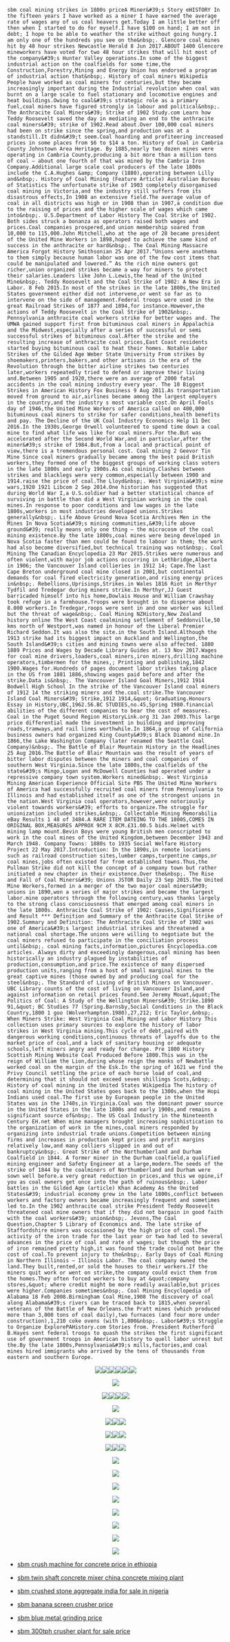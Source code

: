 
```
sbm coal mining strikes in 1800s priceA Miner&#39;s Story eHISTORY In the fifteen years I have worked as a miner I have earned the average rate of wages any of us coal heavers get.Today I am little better off then when I started to do for myself.I have $100 on hand; I am not in debt; I hope to be able to weather the strike without going hungry.I am only one of the hundreds you see on the&nbsp;. Glencore coal mines hit by 48 hour strikes Newcastle Herald 8 Jun 2017.ABOUT 1400 Glencore mineworkers have voted for two 48 hour strikes that will hit most of the company&#39;s Hunter Valley operations.In some of the biggest industrial action on the coalfields for some time,the Construction,Forestry,Mining and Energy Union has endorsed a program of industrial action that&nbsp;. History of coal miners Wikipedia People have worked as coal miners for centuries,but they became increasingly important during the Industrial revolution when coal was burnt on a large scale to fuel stationary and locomotive engines and heat buildings.Owing to coal&#39;s strategic role as a primary fuel,coal miners have figured strongly in labour and political&nbsp;. The Anthracite Coal Miners&#39; Strike of 1902 Study.com Learn how Teddy Roosevelt saved the day in mediating an end to the anthracite coal miners&#39; strike of 1902.Read about.Over 100,000 coal miners had been on strike since the spring,and production was at a standstill.It didn&#39;t seem.Coal hoarding and profiteering increased prices in some places from $6 to $14 a ton. History of Coal in Cambria County Johnstown Area Heritage. By 1885,nearly two dozen mines were operating in Cambria County,producing a bit more than a million tons of coal — about one fourth of that was mined by the Cambria Iron Company.Additional large scale coal producers of the late 1800s include the C.A.Hughes &amp; Company (1880),operating between Lilly and&nbsp;. History of Coal Mining (Feature Article) Australian Bureau of Statistics The unfortunate strike of 1903 completely disorganised coal mining in Victoria,and the industry still suffers from its disastrous effects,In 1908 an extensive field.The average value of coal in all districts was high or in 1908 than in 1907,a condition due to the raising of prices and the higher scale of wages which came into&nbsp;. U.S.Department of Labor History The Coal Strike of 1902. Both sides struck a bonanza as operators raised both wages and prices.Coal companies prospered,and union membership soared from 10,000 to 115,000.John Mitchell,who at the age of 28 became president of the United Mine Workers in 1898,hoped to achieve the same kind of success in the anthracite or hard&nbsp;. The Coal Mining Massacre America Forgot History Smithsonian 25 Apr 2017.“Unions were anathema to them simply because human labor was one of the few cost items that could be manipulated and lowered.” As the rich mine owners got richer,union organized strikes became a way for miners to protect their salaries.Leaders like John L.Lewis,the head of the United Mine&nbsp;. Teddy Roosevelt and the Coal Strike of 1902: A New Era in Labor. 8 Feb 2015.In most of the strikes in the late 1800s,the United States government either did not intervene,or went so far as to intervene on the side of management.Federal troops were used in the great Railroad Strikes of 1877 and 1894,for instance.However,the actions of Teddy Roosevelt in the Coal Strike of 1902&nbsp;. Pennsylvania anthracite coal workers strike for better wages and. The UMWA gained support first from bituminous coal miners in Appalachia and the Midwest,especially after a series of successful or semi successful strikes of bituminous coal.After the strike and the resulting increase of anthracite coal prices,East Coast residents started buying bituminous coal to heat their homes. Notable Labor Strikes of the Gilded Age Weber State University From strikes by shoemakers,printers,bakers,and other artisans in the era of the Revolution through the bitter airline strikes two centuries later,workers repeatedly tried to defend or improve their living and.Between 1905 and 1920,there were an average of 2000 fatal accidents in the coal mining industry every year. The 10 Biggest Strikes in American History Fox Business 9 Aug 2011.As transportation moved from ground to air,airlines became among the largest employers in the country,and the industry s most variable cost.On April Fools day of 1946,the United Mine Workers of America called on 400,000 bituminous coal miners to strike for safer conditions,health benefits and pay. The Decline of the UK Coal Industry Economics Help 11 Dec 2016.In the 1930s,George Orwell volunteered to spend time down a coal mine to find what life was like for coal miners.For the.But was accelerated after the Second World War,and in particular,after the miner&#39;s strike of 1984.But,from a local and practical point of view,there is a tremendous personal cost. Coal mining 2 Geevor Tin Mine Since coal miners gradually became among the best paid British workers,they formed one of the biggest groups of working class voters in the late 1800s and early 1900s.As coal mining.Clashes between strikes and blacklegs were very common,especially between 1900 and 1914.raise the price of coal.The Lloyd&nbsp;. West Virginia&#39;s mine wars,1920 1921 Libcom 2 Sep 2014.One historian has suggested that during World War I,a U.S.soldier had a better statistical chance of surviving in battle than did a West Virginian working in the coal mines.In response to poor conditions and low wages in the late 1800s,workers in most industries developed unions.Strikes generally&nbsp;. Life Above Ground Nova Scotia Archives Men in the Mines In Nova Scotia&#39;s mining communities,&#39;life above ground&#39; really means only one thing — the microcosm of the coal mining existence.By the late 1800s,coal mines were being developed in Nova Scotia faster than men could be found to labour in them; the work had also become diversified,but technical training was not&nbsp;. Coal Mining The Canadian Encyclopedia 23 Mar 2015.Strikes were numerous and often violent,with major job actions occurring in Lethbridge,Alberta in 1906; the Vancouver Island collieries in 1912 14; Cape.The last Cape Breton underground coal mine closed in 2001,but continental demands for coal fired electricity generation,and rising energy prices in&nbsp;. Rebellions,Uprisings,Strikes.in Wales 1816 Riot in Merthyr Tydfil and Tredegar during miners strike.In Merthyr,JJ Guest barricaded himself into his home,Dowlais House and William Crawshay took refuge in a farmhouse.Troops were brought in to disperse about 8.000 workers.In Tredegar,roops were sent in and one worker was killed but the threat of wage&nbsp;. Coal Mining NZHistory,New Zealand history online The West Coast coalmining settlement of Seddonville,50 kms north of Westport,was named in honour of the Liberal Premier Richard Seddon.It was also the site.in the South Island.Although the 1913 strike had its biggest impact on Auckland and Wellington,the South Island&#39;s cities and mining towns were also affected. 1880 1889 Prices and Wages by Decade Library Guides at. 13 Nov 2017.Wages for coal mine drivers,loaders,coal miners,iron miners,drilling machine operators,timbermen for the mines,; Printing and publishing,1842 1900.Wages for.Hundreds of pages document labor strikes taking place in the US from 1881 1886,showing wages paid before and after the strike.Data is&nbsp;. The Vancouver Island Goal Miners,1912 1914 Bodwell High School In the strike of the Vancouver Island coal miners of 1912 14 the striking miners and the.coal strike.The Vancouver Island Coal Miners&#39; Strike,1912 1914,&quot; Graduating.Honours Essay in History,UBC,1962.56.BC STUDIES,no.45,Spring 1980.financial abilities of the different companies to bear the cost of measures. Coal in the Puget Sound Region HistoryLink.org 31 Jan 2003.This large price differential made the investment in building and improving roads,tramways,and rail lines worthwhile.In 1864,a group of California business owners had organized King County&#39;s Black Diamond mine.In 1866,the Lake Washington Company (later renamed the Seattle Coal Company)&nbsp;. The Battle of Blair Mountain History in the Headlines 25 Aug 2016.The Battle of Blair Mountain was the result of years of bitter labor disputes between the miners and coal companies of southern West Virginia.Since the late 1800s,the coalfields of the state&#39;s Mingo,Logan and McDowell Counties had operated under a repressive company town system.Workers mined&nbsp;. West Virginia Mining American Experience Official Site PBS The United Mine Workers of America had successfully recruited coal miners from Pennsylvania to Illinois and had established itself as one of the strongest unions in the nation.West Virginia coal operators,however,were notoriously violent towards workers&#39; efforts to organize.The struggle for unionization included strikes,&nbsp;. Collectable Mining Memorabilia eBay Results 1 48 of 3484.A RARE ITEM DATEING TO THE 1800S,COMES IN ORIGINAL BOX,MEASURES APPROX 9CM X 8CM.£31.00.5 bids.Helmet with mining lamp mount.Bevin Boys were young British men conscripted to work in the coal mines of the United Kingdom,between December 1943 and March 1948. Company Towns: 1880s to 1935 Social Welfare History Project 22 May 2017.Introduction: In the 1890s,in remote locations such as railroad construction sites,lumber camps,turpentine camps,or coal mines,jobs often existed far from established towns.Thus,the Pullman Strike did not kill the concept of a company town but rather initiated a new chapter in their existence.Over the&nbsp;. The Rise and Fall of Coal Miners&#39; Unions JSTOR Daily 23 Sep 2015.The United Mine Workers,formed in a merger of the two major coal miners&#39; unions in 1890,won a series of major strikes and became the largest labor.mine operators through the following century,was thanks largely to the strong class consciousness that emerged among coal miners in the late 1800s. Anthracite Coal Strike of 1902: Causes,Significance and Result *** Definition and Summary of the Anthracite Coal Strike of 1902.Summary and Definition: The Anthracite Coal Strike of 1902 was one of America&#39;s largest industrial strikes and threatened a national coal shortage.The unions were willing to negotiate but the coal miners refused to participate in the conciliation process until&nbsp;. coal mining facts,information,pictures Encyclopedia.com articles. Always dirty and exceedingly dangerous,coal mining has been historically an industry plagued by instabilities of production,consumption,and price.The existence of many dispersed production units,ranging from a host of small marginal mines to the great captive mines (those owned by and producing coal for the steel&nbsp;. The Standard of Living of British Miners on Vancouver. UBC Library counts of the cost of living on Vancouver Island,and against information on retail prices found.See Jeremy Mouat,&quot;The Politics of Coal: A Study of the Wellington Miners&#39; Strike.1890 91,&quot; BC Studies 77 (Spring.Barnsby,Social Conditions in the Black Country,1800 1 goo (Wolverhampton.1980),27,212; Eric Taylor,&nbsp;. When Miners Strike: West Virginia Coal Mining and Labor History This collection uses primary sources to explore the history of labor strikes in West Virginia mining.This cycle of debt,paired with dangerous working conditions,continuous threats of layoffs due to the market price of coal,and a lack of sanitary housing or adequate schools,left miners angry and ready for change. Pre 1800 History Scottish Mining Website Coal Produced Before 1800.This was in the reign of William the Lion,during whose reign the monks of Newbattle worked coal on the margin of the Esk.In the spring of 1621 we find the Privy Council settling the price of each horse load of coal,and determining that it should not exceed seven shillings Scots,&nbsp;. History of coal mining in the United States Wikipedia The history of coal mining in the United States goes back to the 1300s,when the Hopi Indians used coal.The first use by European people in the United States was in the 1740s,in Virginia.Coal was the dominant power source in the United States in the late 1800s and early 1900s,and remains a significant source of&nbsp;. The US Coal Industry in the Nineteenth Century EH.net When mine managers brought increasing sophistication to the organization of work in the mines,coal miners responded by organizing into industrial trade unions.Competition between mining firms and increases in production kept prices and profit margins relatively low,and many colliers slipped in and out of bankruptcy&nbsp;. Great Strike of the Northumberland and Durham Coalfield in 1844. A former miner in the Durham coalfield,a qualified mining engineer and Safety Engineer at a large,modern.The seeds of the strike of 1844 by the coalminers of Northumberland and Durham were sown well before.a very great reduction in prices,and this we opine,if you as coal owners get once into the path of ruinous&nbsp;. Labor battles in the Gilded Age (article) Khan Academy As the United States&#39; industrial economy grew in the late 1800s,conflict between workers and factory owners became increasingly frequent and sometimes led to.In the 1902 anthracite coal strike President Teddy Roosevelt threatened coal mine owners that if they did not bargain in good faith with the coal workers&#39; union&nbsp;. Jevons,The Coal Question,Chapter 5 Library of Economics and. The late strike of Staffordshire miners was occasioned by the high price of coal.The activity of the iron trade for the last year or two had led to several advances in the price of coal and rate of wages; but though the price of iron remained pretty high,it was found the trade could not bear the cost of coal.To prevent injury to the&nbsp;. Early Days of Coal Mining in Northern Illinois — Illinois Labor. The coal company owned the land.They built,rented,or sold the houses to their workers.If the miners quit work or went on strike,the company could evict them from the homes.They often forced workers to buy at &quot;company stores,&quot; where credit might be more readily available,but prices were higher.Companies sometimes&nbsp;. Coal Mining Encyclopedia of Alabama 18 Feb 2008.Birmingham Coal Mine,1908 The discovery of coal along Alabama&#39;s rivers can be traced back to 1815,when several veterans of the Battle of New Orleans.the Pratt mines (which produced more than 3,000 tons of coal daily),two furnaces (and four more under construction),1,210 coke ovens (with 1,800&nbsp;. Labor&#39;s Struggle to Organize ExplorePAHistory.com Stories from. President Rutherford B.Hayes sent federal troops to quash the strikes the first significant use of government troops in American history to quell labor unrest but the.By the late 1800s,Pennsylvania&#39;s mills,factories,and coal mines hired immigrants who arrived by the tens of thousands from eastern and southern Europe. 
```

<div align="center">
  
<a rel="nofollow" href="https://m.shibang-china.com?f=github&k=sbm+coal+mining+strikes+in+1800s+price"><img src="https://static.shibang-china.com/en/l.png"></a><img src="https://static.shibang-china.com/en/hw.png"><a rel="nofollow" href="https://m.shibang-china.com/product/?f=github&k=sbm+coal+mining+strikes+in+1800s+price"><img src="https://static.shibang-china.com/en/p.png"></a><a rel="nofollow" href="https://m.shibang-china.com/cases/?f=github&k=sbm+coal+mining+strikes+in+1800s+price"><img src="https://static.shibang-china.com/en/c.png"></a><a rel="nofollow" href="https://m.shibang-china.com/news/?f=github&k=sbm+coal+mining+strikes+in+1800s+price"><img src="https://static.shibang-china.com/en/n.png"></a><a rel="nofollow" href="https://m.shibang-china.com?f=github&k=sbm+coal+mining+strikes+in+1800s+price"><img src="https://static.shibang-china.com/en/m.png"></a>

<a rel="nofollow" href="https://m.shibang-china.com/product/?f=github&k=sbm+coal+mining+strikes+in+1800s+price"><img src="https://static.shibang-china.com/en/b.jpg"></a>
  
<a rel="nofollow" href="https://m.shibang-china.com/solution-aggregate.html?f=github&k=sbm+coal+mining+strikes+in+1800s+price"><img src="https://static.shibang-china.com/en/a.jpg"></a><a rel="nofollow" href="https://m.shibang-china.com/solution-mine.html?f=github&k=sbm+coal+mining+strikes+in+1800s+price"><img src="https://static.shibang-china.com/en/m.jpg"></a><a rel="nofollow" href="https://m.shibang-china.com/solution-mill.html?f=github&k=sbm+coal+mining+strikes+in+1800s+price"><img src="https://static.shibang-china.com/en/g.jpg"></a><a rel="nofollow" href="https://m.shibang-china.com/solution-epc.html?f=github&k=sbm+coal+mining+strikes+in+1800s+price"><img src="https://static.shibang-china.com/en/e.jpg"></a>

<a rel="nofollow" href="https://m.shibang-china.com/product/?f=github&k=sbm+coal+mining+strikes+in+1800s+price"><img src="https://static.shibang-china.com/en/a-p.png"></a>

<a rel="nofollow" href="https://m.shibang-china.com/product/crusher/c6x.html?f=github&k=sbm+coal+mining+strikes+in+1800s+price"><img src="https://static.shibang-china.com/en/j.jpg"></a><a rel="nofollow" href="https://m.shibang-china.com/product/crusher/ci5x.html?f=github&k=sbm+coal+mining+strikes+in+1800s+price"><img src="https://static.shibang-china.com/en/i.jpg"></a><a rel="nofollow" href="https://m.shibang-china.com/product/crusher/hst.html?f=github&k=sbm+coal+mining+strikes+in+1800s+price"><img src="https://static.shibang-china.com/en/c.jpg"></a>

<a rel="nofollow" href="https://m.shibang-china.com/product/mill/mtw.html?f=github&k=sbm+coal+mining+strikes+in+1800s+price"><img src="https://static.shibang-china.com/en/mtw.jpg"></a><a rel="nofollow" href="https://m.shibang-china.com/product/mill/scm.html?f=github&k=sbm+coal+mining+strikes+in+1800s+price"><img src="https://static.shibang-china.com/en/scm.jpg"></a><a rel="nofollow" href="https://m.shibang-china.com/product/mill/lm.html?f=github&k=sbm+coal+mining+strikes+in+1800s+price"><img src="https://static.shibang-china.com/en/lm.jpg"></a>

<a rel="nofollow" href="https://m.shibang-china.com/product/sand/vsi6x.html?f=github&k=sbm+coal+mining+strikes+in+1800s+price"><img src="https://static.shibang-china.com/en/6x.jpg"></a><a rel="nofollow" href="https://m.shibang-china.com/product/sand/vu.html?f=github&k=sbm+coal+mining+strikes+in+1800s+price"><img src="https://static.shibang-china.com/en/vu.jpg"></a><a rel="nofollow" href="https://m.shibang-china.com/product/mobile/klun.html?f=github&k=sbm+coal+mining+strikes+in+1800s+price"><img src="https://static.shibang-china.com/en/k.jpg"></a>

<a rel="nofollow" href="https://m.shibang-china.com/cases/?f=github&k=sbm+coal+mining+strikes+in+1800s+price"><img src="https://static.shibang-china.com/en/case.png"></a>

<a rel="nofollow" href="https://m.shibang-china.com/cases/aggregate/202.html?f=github&k=sbm+coal+mining+strikes+in+1800s+price"><img src="https://static.shibang-china.com/en/c-1.jpg"></a>

<a rel="nofollow" href="https://m.shibang-china.com/cases/aggregate/203.html?f=github&k=sbm+coal+mining+strikes+in+1800s+price"><img src="https://static.shibang-china.com/en/c-2.jpg"></a>

<a rel="nofollow" href="https://m.shibang-china.com/cases/mill/123.html?f=github&k=sbm+coal+mining+strikes+in+1800s+price"><img src="https://static.shibang-china.com/en/c-3.jpg"></a>

<a rel="nofollow" href="https://m.shibang-china.com/contact_us.html?f=github&k=sbm+coal+mining+strikes+in+1800s+price"><img src="https://static.shibang-china.com/en/contact.png"></a>

<a rel="nofollow" href="https://swt.shibang-china.com/?f=github&k=sbm+coal+mining+strikes+in+1800s+price"><img src="https://static.shibang-china.com/en/chat.png"></a>

<a rel="nofollow" href="https://whatsapp.shibangsoft.com/WhatsApp.php?f=github&k=sbm+coal+mining+strikes+in+1800s+price"><img src="https://static.shibang-china.com/en/whatsapp.png"></a>

<a rel="nofollow" href="https://m.shibang-china.com/?f=github&k=sbm+coal+mining+strikes+in+1800s+price"><img src="https://static.shibang-china.com/en/website.png"></a>

</div>


* [sbm crush machine for concrete price in ethiopia](sbm%20crush%20machine%20for%20concrete%20price%20in%20ethiopia.md)

* [sbm twin shaft concrete mixer china concrete mixing plant](sbm%20twin%20shaft%20concrete%20mixer%20china%20concrete%20mixing%20plant.md)

* [sbm crushed stone aggregate india for sale in nigeria](sbm%20crushed%20stone%20aggregate%20india%20for%20sale%20in%20nigeria.md)

* [sbm banana screen crusher price](sbm%20banana%20screen%20crusher%20price.md)

* [sbm blue metal grinding price](sbm%20blue%20metal%20grinding%20price.md)

* [sbm 300tph crusher plant for sale price](sbm%20300tph%20crusher%20plant%20for%20sale%20price.md)